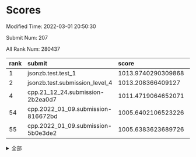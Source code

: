 # Scores

Modified Time: 2022-03-01 20:50:30

Submit Num: 207

All Rank Num: 280437

| rank |               submit               |       score        |       sigma        | pk_num |
| :--- | :--------------------------------- | :----------------- | :----------------- | :----- |
| 1    | jsonzb.test.test_1                 | 1013.9740290309868 | 0.7936460911314961 | 5418   |
| 2    | jsonzb.test.submission_level_4     | 1013.208366409127  | 0.8142022039372552 | 5415   |
| 4    | cpp.21_12_24.submission-2b2ea0d7   | 1011.4719064652071 | 0.7669712215937184 | 5418   |
| 54   | cpp.2022_01_09.submission-816672bd | 1005.6402106523226 | 0.724014900113352  | 5418   |
| 55   | cpp.2022_01_09.submission-5b0e3de2 | 1005.6383623689726 | 0.715207785746407  | 5420   |


<details>
<summary>全部</summary>

| rank |                 submit                 |       score        |       sigma        | pk_num |
| :--- | :------------------------------------- | :----------------- | :----------------- | :----- |
| 1    | jsonzb.test.test_1                     | 1013.9740290309868 | 0.7936460911314961 | 5418   |
| 2    | jsonzb.test.submission_level_4         | 1013.208366409127  | 0.8142022039372552 | 5415   |
| 3    | gobigger.level_3.submission_level_3_10 | 1012.1720752962499 | 0.7967790157044076 | 5422   |
| 4    | cpp.21_12_24.submission-2b2ea0d7       | 1011.4719064652071 | 0.7669712215937184 | 5418   |
| 5    | gobigger.level_3.submission_level_3_24 | 1011.2578541947855 | 0.7662041470257311 | 5421   |
| 6    | gobigger.level_3.submission_level_3_49 | 1011.2458672812692 | 0.7724979918971921 | 5425   |
| 7    | gobigger.level_3.submission_level_3_15 | 1011.1805385280446 | 0.759906278201582  | 5421   |
| 8    | gobigger.level_3.submission_level_3_5  | 1011.170438039763  | 0.7604937496354862 | 5421   |
| 9    | gobigger.level_3.submission_level_3_13 | 1011.0907402449285 | 0.7767651619859981 | 5422   |
| 10   | gobigger.level_3.submission_level_3_16 | 1011.0447180491241 | 0.7527206383971401 | 5418   |
| 11   | gobigger.level_3.submission_level_3_38 | 1011.036414740456  | 0.805234631185478  | 5422   |
| 12   | gobigger.level_3.submission_level_3_7  | 1010.9859241191431 | 0.7532815605872119 | 5420   |
| 13   | gobigger.level_3.submission_level_3_25 | 1010.9526359853267 | 0.7684832652480171 | 5419   |
| 14   | gobigger.level_3.submission_level_3_33 | 1010.9182589779332 | 0.769037711764232  | 5419   |
| 15   | gobigger.level_3.submission_level_3_1  | 1010.7580067628057 | 0.765406519080169  | 5416   |
| 16   | gobigger.level_3.submission_level_3_34 | 1010.6705887670121 | 0.7548874990585854 | 5418   |
| 17   | gobigger.level_3.submission_level_3_35 | 1010.6512850729324 | 0.7651585996049941 | 5420   |
| 18   | gobigger.level_3.submission_level_3_2  | 1010.642805472209  | 0.7784184518483607 | 5419   |
| 19   | gobigger.level_3.submission_level_3_42 | 1010.5237515202755 | 0.7865313359557592 | 5425   |
| 20   | gobigger.level_3.submission_level_3_27 | 1010.4547336580912 | 0.7458855548513541 | 5418   |
| 21   | gobigger.level_3.submission_level_3_28 | 1010.331806554613  | 0.7652023958555288 | 5414   |
| 22   | gobigger.level_3.submission_level_3_41 | 1010.3144296305059 | 0.7760446270821133 | 5418   |
| 23   | gobigger.level_3.submission_level_3_23 | 1010.3060017476904 | 0.7495716115785099 | 5417   |
| 24   | gobigger.level_3.submission_level_3_44 | 1010.2555921060228 | 0.7873744498853392 | 5419   |
| 25   | gobigger.level_3.submission_level_3_8  | 1010.1942267224017 | 0.7711418997767104 | 5421   |
| 26   | gobigger.level_3.submission_level_3_40 | 1010.1586528192987 | 0.7480948297401778 | 5418   |
| 27   | gobigger.level_3.submission_level_3_21 | 1010.082922442838  | 0.7681256832083586 | 5418   |
| 28   | gobigger.level_3.submission_level_3_37 | 1010.0593889211658 | 0.7464637538668789 | 5419   |
| 29   | gobigger.level_3.submission_level_3_31 | 1010.0547627112228 | 0.7414522990762075 | 5419   |
| 30   | gobigger.level_3.submission_level_3_36 | 1010.0330899891466 | 0.7469447171966074 | 5420   |
| 31   | gobigger.level_3.submission_level_3_43 | 1010.0084277414647 | 0.7912556265827234 | 5418   |
| 32   | gobigger.level_3.submission_level_3_45 | 1009.8843253738928 | 0.7432808036106501 | 5417   |
| 33   | gobigger.level_3.submission_level_3_22 | 1009.7184290361319 | 0.7638041201162702 | 5417   |
| 34   | gobigger.level_3.submission_level_3_20 | 1009.6986847440735 | 0.7420730782855454 | 5419   |
| 35   | gobigger.level_3.submission_level_3_12 | 1009.623015564883  | 0.7565716093472205 | 5418   |
| 36   | gobigger.level_3.submission_level_3_47 | 1009.5097359118126 | 0.7326664619043982 | 5417   |
| 37   | gobigger.level_3.submission_level_3_32 | 1009.4047608228298 | 0.7687120461363908 | 5414   |
| 38   | gobigger.level_3.submission_level_3_4  | 1009.3781842160807 | 0.7580379968265123 | 5423   |
| 39   | gobigger.level_3.submission_level_3_9  | 1009.3662297399945 | 0.7674608931474077 | 5421   |
| 40   | gobigger.level_3.submission_level_3_3  | 1009.3185712999544 | 0.7527779544353635 | 5420   |
| 41   | gobigger.level_3.submission_level_3_14 | 1009.3071381543422 | 0.7615054779343899 | 5420   |
| 42   | gobigger.level_3.submission_level_3_30 | 1009.238764440781  | 0.7412386958086432 | 5419   |
| 43   | gobigger.level_3.submission_level_3_46 | 1009.1818357106487 | 0.735285049092789  | 5422   |
| 44   | gobigger.level_3.submission_level_3_17 | 1009.1749871570821 | 0.7425158096368698 | 5416   |
| 45   | gobigger.level_3.submission_level_3_48 | 1009.1592733993608 | 0.7688376152814251 | 5420   |
| 46   | gobigger.level_3.submission_level_3_0  | 1009.1374293726659 | 0.7507651792709118 | 5421   |
| 47   | gobigger.level_3.submission_level_3_26 | 1009.1123687427219 | 0.7489710119224636 | 5413   |
| 48   | gobigger.level_3.submission_level_3_39 | 1009.0752911844598 | 0.7509648166382448 | 5423   |
| 49   | gobigger.level_3.submission_level_3_19 | 1008.9658555339298 | 0.7540242946624273 | 5414   |
| 50   | gobigger.level_3.submission_level_3_29 | 1008.9650319089277 | 0.7520041508702283 | 5426   |
| 51   | gobigger.level_3.submission_level_3_18 | 1008.9076709845931 | 0.7574131827396279 | 5415   |
| 52   | gobigger.level_3.submission_level_3_11 | 1008.5074473294576 | 0.7239264834365564 | 5419   |
| 53   | gobigger.level_3.submission_level_3_6  | 1007.9919522865363 | 0.771609225684784  | 5420   |
| 54   | cpp.2022_01_09.submission-816672bd     | 1005.6402106523226 | 0.724014900113352  | 5418   |
| 55   | cpp.2022_01_09.submission-5b0e3de2     | 1005.6383623689726 | 0.715207785746407  | 5420   |
| 56   | gobigger.level_1.submission_level_1_14 | 1005.2167745242726 | 0.7249241949794809 | 5420   |
| 57   | gobigger.level_1.submission_level_1_49 | 1004.8833836224344 | 0.7116138094966667 | 5420   |
| 58   | gobigger.level_1.submission_level_1_30 | 1004.8758002852857 | 0.7204153691212978 | 5414   |
| 59   | gobigger.level_1.submission_level_1_13 | 1004.6682615222871 | 0.7090775962656023 | 5418   |
| 60   | gobigger.level_1.submission_level_1_37 | 1004.5234436404106 | 0.7121511279183997 | 5419   |
| 61   | gobigger.level_1.submission_level_1_11 | 1004.5119442616857 | 0.724600016163657  | 5421   |
| 62   | gobigger.level_1.submission_level_1_43 | 1004.4527972405068 | 0.7221766644643411 | 5418   |
| 63   | gobigger.level_1.submission_level_1_1  | 1004.4049593126001 | 0.7127589987364479 | 5423   |
| 64   | gobigger.level_1.submission_level_1_10 | 1004.2853802523374 | 0.7206967436733955 | 5420   |
| 65   | gobigger.level_1.submission_level_1_46 | 1004.2134733364343 | 0.7164676457407998 | 5415   |
| 66   | gobigger.level_1.submission_level_1_36 | 1004.1637879094753 | 0.7326549148233696 | 5422   |
| 67   | gobigger.level_1.submission_level_1_4  | 1004.0758480571851 | 0.7078264913564782 | 5427   |
| 68   | gobigger.level_1.submission_level_1_8  | 1004.0701680541029 | 0.7348667048260356 | 5420   |
| 69   | gobigger.level_1.submission_level_1_17 | 1003.9835820399113 | 0.7178988313777225 | 5417   |
| 70   | gobigger.level_1.submission_level_1_24 | 1003.9731678445551 | 0.7046304881215546 | 5423   |
| 71   | gobigger.level_1.submission_level_1_47 | 1003.8719275031141 | 0.7129402869576654 | 5421   |
| 72   | gobigger.level_1.submission_level_1_26 | 1003.8668681475815 | 0.7132552463313165 | 5421   |
| 73   | gobigger.level_1.submission_level_1_21 | 1003.8039625339167 | 0.7168473290606562 | 5423   |
| 74   | gobigger.level_1.submission_level_1_48 | 1003.7846178402965 | 0.7214417519814214 | 5423   |
| 75   | gobigger.level_1.submission_level_1_16 | 1003.5392090433886 | 0.7216532527309559 | 5420   |
| 76   | gobigger.level_1.submission_level_1_5  | 1003.5337074193468 | 0.7246235094884838 | 5419   |
| 77   | gobigger.level_1.submission_level_1_38 | 1003.511322204787  | 0.7263326169880925 | 5421   |
| 78   | gobigger.level_1.submission_level_1_44 | 1003.4859427697828 | 0.7206518899165733 | 5423   |
| 79   | gobigger.level_1.submission_level_1_12 | 1003.4776480092712 | 0.7197633933982582 | 5429   |
| 80   | gobigger.level_1.submission_level_1_45 | 1003.3645820952373 | 0.7168930122263356 | 5419   |
| 81   | gobigger.level_1.submission_level_1_20 | 1003.3609550583059 | 0.7197556452690879 | 5423   |
| 82   | gobigger.level_1.submission_level_1_29 | 1003.3034537613711 | 0.7254059765177623 | 5423   |
| 83   | gobigger.level_1.submission_level_1_33 | 1003.2450348200114 | 0.7113270519795787 | 5414   |
| 84   | gobigger.level_1.submission_level_1_27 | 1003.2105522574706 | 0.7156154550184312 | 5415   |
| 85   | gobigger.level_1.submission_level_1_19 | 1003.2074691956176 | 0.7212898840881723 | 5416   |
| 86   | gobigger.level_1.submission_level_1_18 | 1003.0766038702598 | 0.7093087882034668 | 5415   |
| 87   | gobigger.level_1.submission_level_1_7  | 1003.0227882442334 | 0.7220163549658442 | 5420   |
| 88   | gobigger.level_1.submission_level_1_15 | 1003.013913963252  | 0.7204110565499212 | 5421   |
| 89   | gobigger.level_1.submission_level_1_32 | 1002.9585640497069 | 0.7321994031635332 | 5421   |
| 90   | gobigger.level_1.submission_level_1_34 | 1002.9460016597337 | 0.7136268176374573 | 5416   |
| 91   | gobigger.level_1.submission_level_1_9  | 1002.9395051916963 | 0.7168692088736016 | 5419   |
| 92   | gobigger.level_1.submission_level_1_25 | 1002.9343010782113 | 0.7218517357028797 | 5420   |
| 93   | gobigger.level_1.submission_level_1_28 | 1002.591194097125  | 0.7212460672526945 | 5419   |
| 94   | gobigger.level_1.submission_level_1_3  | 1002.5638251264844 | 0.7161099996129526 | 5419   |
| 95   | gobigger.level_1.submission_level_1_39 | 1002.4804910512556 | 0.7202053011773879 | 5417   |
| 96   | gobigger.level_1.submission_level_1_42 | 1002.4743677282256 | 0.7237054154384046 | 5417   |
| 97   | gobigger.level_1.submission_level_1_23 | 1002.4169469456316 | 0.7251408082811226 | 5421   |
| 98   | gobigger.level_1.submission_level_1_41 | 1002.3682790538664 | 0.7199360377533434 | 5416   |
| 99   | gobigger.level_1.submission_level_1_35 | 1002.3023939345501 | 0.7274819419133781 | 5419   |
| 100  | gobigger.level_1.submission_level_1_0  | 1002.2745297068085 | 0.7188693311984607 | 5425   |
| 101  | gobigger.level_1.submission_level_1_6  | 1002.2510142442607 | 0.7058734624434778 | 5418   |
| 102  | gobigger.level_1.submission_level_1_31 | 1002.2460820054667 | 0.7116002488042833 | 5415   |
| 103  | gobigger.level_1.submission_level_1_40 | 1002.1681174892228 | 0.7223326453913975 | 5421   |
| 104  | gobigger.level_1.submission_level_1_22 | 1002.1484277451779 | 0.7188380321542307 | 5415   |
| 105  | gobigger.level_1.submission_level_1_2  | 1001.7685506405135 | 0.7126252084992262 | 5421   |
| 106  | gobigger.random.submission_random_12   | 997.1988687509679  | 0.7119788851545911 | 5421   |
| 107  | gobigger.random.submission_random_24   | 996.9960388340762  | 0.713366358052037  | 5418   |
| 108  | gobigger.random.submission_random_37   | 996.848885422007   | 0.7046654199565713 | 5417   |
| 109  | gobigger.random.submission_random_39   | 996.8011937856907  | 0.7011707505645431 | 5416   |
| 110  | gobigger.random.submission_random_19   | 996.7827095750628  | 0.7103993214278174 | 5423   |
| 111  | gobigger.random.submission_random_41   | 996.7668751440181  | 0.710872115892769  | 5417   |
| 112  | gobigger.random.submission_random_1    | 996.5410149633499  | 0.7152512987598607 | 5418   |
| 113  | gobigger.random.submission_random_28   | 996.4935566823688  | 0.7242684459327159 | 5418   |
| 114  | gobigger.random.submission_random_29   | 996.4682664782595  | 0.7007958608975194 | 5420   |
| 115  | gobigger.random.submission_random_48   | 996.4442186667981  | 0.7058947059976016 | 5416   |
| 116  | gobigger.random.submission_random_40   | 996.3799123672588  | 0.7073159172102975 | 5418   |
| 117  | gobigger.random.submission_random_18   | 996.282831873641   | 0.7196843387843102 | 5415   |
| 118  | gobigger.random.submission_random_10   | 996.2678801609461  | 0.718164905018056  | 5420   |
| 119  | gobigger.random.submission_random_11   | 996.2230875622402  | 0.7161939140714356 | 5417   |
| 120  | gobigger.random.submission_random_44   | 996.2199158115121  | 0.7065221605966131 | 5423   |
| 121  | gobigger.random.submission_random_42   | 996.2084476609575  | 0.7086260072419244 | 5416   |
| 122  | gobigger.random.submission_random_38   | 996.1938428589764  | 0.7228194443868718 | 5419   |
| 123  | gobigger.random.submission_random_47   | 996.1745595427592  | 0.7271988951448829 | 5421   |
| 124  | gobigger.random.submission_random_13   | 996.1052126866751  | 0.7088606764451817 | 5426   |
| 125  | gobigger.random.submission_random_5    | 996.09783592203    | 0.7105352882462499 | 5418   |
| 126  | gobigger.random.submission_random_9    | 996.080968364181   | 0.7160225955977461 | 5423   |
| 127  | gobigger.random.submission_random_26   | 995.9385230849618  | 0.7165018149984117 | 5421   |
| 128  | gobigger.random.submission_random_23   | 995.9364993093689  | 0.7285993188660819 | 5416   |
| 129  | gobigger.random.submission_random_43   | 995.9322545434518  | 0.7086316750605204 | 5419   |
| 130  | gobigger.random.submission_random_25   | 995.9317985273551  | 0.7041076322349828 | 5425   |
| 131  | gobigger.random.submission_random_27   | 995.9036444675331  | 0.6990534185481858 | 5418   |
| 132  | gobigger.random.submission_random_8    | 995.852265398006   | 0.7162720310684519 | 5419   |
| 133  | gobigger.random.submission_random_49   | 995.8461071608605  | 0.7129695793340881 | 5417   |
| 134  | gobigger.random.submission_random_34   | 995.835653668032   | 0.7103367875357555 | 5417   |
| 135  | gobigger.random.submission_random_15   | 995.7174852181146  | 0.7165818970417335 | 5423   |
| 136  | gobigger.random.submission_random_4    | 995.7172976600984  | 0.7108217579488835 | 5417   |
| 137  | gobigger.random.submission_random_6    | 995.6868632369068  | 0.7191782993162347 | 5420   |
| 138  | gobigger.random.submission_random_35   | 995.6081407933117  | 0.715095255555268  | 5418   |
| 139  | gobigger.random.submission_random_31   | 995.6040163158809  | 0.7142814458162822 | 5415   |
| 140  | gobigger.random.submission_random_16   | 995.550039866975   | 0.7020460921772471 | 5418   |
| 141  | gobigger.random.submission_random_20   | 995.539094978854   | 0.7161675802393812 | 5420   |
| 142  | gobigger.random.submission_random_45   | 995.4888059894059  | 0.7137018236420614 | 5420   |
| 143  | gobigger.random.submission_random_14   | 995.4628824241643  | 0.7200594775094875 | 5417   |
| 144  | gobigger.random.submission_random_21   | 995.4202019140645  | 0.7160194120623568 | 5417   |
| 145  | gobigger.random.submission_random_22   | 995.3024730767105  | 0.7139047191602328 | 5416   |
| 146  | gobigger.random.submission_random_7    | 995.2927717712457  | 0.7304635355235543 | 5415   |
| 147  | gobigger.random.submission_random_36   | 995.238430361624   | 0.7051020618189701 | 5424   |
| 148  | gobigger.random.submission_random_32   | 995.1075534554411  | 0.7130361776320217 | 5420   |
| 149  | gobigger.random.submission_random_30   | 995.0965553499303  | 0.7181210645909292 | 5420   |
| 150  | gobigger.random.submission_random_0    | 995.0716549046704  | 0.7159296674096788 | 5416   |
| 151  | gobigger.random.submission_random_33   | 994.9748138075665  | 0.7187587869062779 | 5419   |
| 152  | gobigger.random.submission_random_17   | 994.9654864564848  | 0.7045264763755649 | 5418   |
| 153  | gobigger.random.submission_random_3    | 994.7198292422921  | 0.7038720010910363 | 5424   |
| 154  | gobigger.random.submission_random_46   | 994.7020391401732  | 0.7227068431625564 | 5423   |
| 155  | gobigger.random.submission_random_2    | 994.590002528907   | 0.7314532801202391 | 5413   |
| 156  | gobigger.level_2.submission_level_2_20 | 993.6566087768073  | 0.7292488294480868 | 5415   |
| 157  | gobigger.level_2.submission_level_2_25 | 993.5424335114814  | 0.7310901997723894 | 5417   |
| 158  | gobigger.level_2.submission_level_2_31 | 993.4750410834139  | 0.7422514204749686 | 5424   |
| 159  | gobigger.level_2.submission_level_2_7  | 993.4540739825466  | 0.7308417446270846 | 5420   |
| 160  | gobigger.level_2.submission_level_2_22 | 993.4047284208887  | 0.7227444612158956 | 5419   |
| 161  | gobigger.level_2.submission_level_2_10 | 993.3505419924534  | 0.7262043810332534 | 5417   |
| 162  | gobigger.level_2.submission_level_2_19 | 993.3407938519313  | 0.7537324129563933 | 5427   |
| 163  | gobigger.level_2.submission_level_2_16 | 993.1154510983681  | 0.7291355110407738 | 5411   |
| 164  | gobigger.level_2.submission_level_2_48 | 993.0975331126583  | 0.7364143126565658 | 5415   |
| 165  | gobigger.level_2.submission_level_2_3  | 993.0504523437969  | 0.7394518396791288 | 5422   |
| 166  | gobigger.level_2.submission_level_2_21 | 992.9445885360183  | 0.7435869475142131 | 5418   |
| 167  | gobigger.level_2.submission_level_2_27 | 992.8838851094229  | 0.7419770490271224 | 5416   |
| 168  | gobigger.level_2.submission_level_2_44 | 992.7693933797184  | 0.7395229307857778 | 5421   |
| 169  | gobigger.level_2.submission_level_2_14 | 992.7321402731295  | 0.7540222512985186 | 5419   |
| 170  | gobigger.level_2.submission_level_2_33 | 992.6162145120845  | 0.7611589228426833 | 5416   |
| 171  | gobigger.level_2.submission_level_2_2  | 992.593916569991   | 0.7658613136413785 | 5416   |
| 172  | gobigger.level_2.submission_level_2_40 | 992.515038494597   | 0.7247725361023202 | 5416   |
| 173  | gobigger.level_2.submission_level_2_9  | 992.4960905760177  | 0.740751556366278  | 5421   |
| 174  | gobigger.level_2.submission_level_2_8  | 992.4647615657071  | 0.7463231011907658 | 5414   |
| 175  | gobigger.level_2.submission_level_2_28 | 992.4283403272278  | 0.7317468805075062 | 5417   |
| 176  | gobigger.level_2.submission_level_2_5  | 992.4047790338819  | 0.7397002121281909 | 5419   |
| 177  | gobigger.level_2.submission_level_2_12 | 992.4008519596192  | 0.7650234446605254 | 5422   |
| 178  | gobigger.level_2.submission_level_2_41 | 992.2899152002379  | 0.7582950074973991 | 5421   |
| 179  | gobigger.level_2.submission_level_2_6  | 992.2738686557452  | 0.767249703225607  | 5414   |
| 180  | gobigger.level_2.submission_level_2_11 | 992.0842632650277  | 0.7333924769845289 | 5416   |
| 181  | gobigger.level_2.submission_level_2_23 | 992.0746991637876  | 0.753411369028001  | 5422   |
| 182  | gobigger.level_2.submission_level_2_18 | 992.0729301045894  | 0.755379834716762  | 5420   |
| 183  | gobigger.level_2.submission_level_2_32 | 992.0452744100129  | 0.7543813479004422 | 5424   |
| 184  | gobigger.level_2.submission_level_2_15 | 992.0047455852517  | 0.7504428313941771 | 5413   |
| 185  | gobigger.level_2.submission_level_2_42 | 992.0016056551816  | 0.748448283689083  | 5422   |
| 186  | gobigger.level_2.submission_level_2_49 | 991.9115775087919  | 0.7539662614350132 | 5417   |
| 187  | gobigger.level_2.submission_level_2_30 | 991.8180372025199  | 0.7518557393838659 | 5421   |
| 188  | gobigger.level_2.submission_level_2_0  | 991.5941014914548  | 0.7497330898048559 | 5413   |
| 189  | gobigger.level_2.submission_level_2_46 | 991.4611360499063  | 0.7474848259009907 | 5416   |
| 190  | gobigger.level_2.submission_level_2_38 | 991.3664210772266  | 0.7575393134774916 | 5420   |
| 191  | gobigger.level_2.submission_level_2_24 | 991.3545657415486  | 0.7445009726638466 | 5421   |
| 192  | gobigger.level_2.submission_level_2_17 | 991.1608646043433  | 0.7467091320708995 | 5418   |
| 193  | gobigger.level_2.submission_level_2_35 | 991.0190382790552  | 0.7653458113020497 | 5420   |
| 194  | gobigger.level_2.submission_level_2_29 | 990.9997710856165  | 0.7533127465726774 | 5420   |
| 195  | gobigger.level_2.submission_level_2_37 | 990.9479517377945  | 0.7803377497726971 | 5418   |
| 196  | gobigger.level_2.submission_level_2_36 | 990.8176599814119  | 0.7404937670255635 | 5420   |
| 197  | gobigger.level_2.submission_level_2_4  | 990.7374512190086  | 0.7694268793720024 | 5420   |
| 198  | gobigger.level_2.submission_level_2_47 | 990.6769542677439  | 0.7670316636453022 | 5423   |
| 199  | gobigger.level_2.submission_level_2_43 | 990.3738647957562  | 0.7440327796493261 | 5420   |
| 200  | gobigger.level_2.submission_level_2_26 | 990.3682115618088  | 0.7736801459056768 | 5422   |
| 201  | gobigger.level_2.submission_level_2_39 | 990.2869997390005  | 0.7810481372330338 | 5420   |
| 202  | gobigger.level_2.submission_level_2_1  | 990.2811690978793  | 0.7635495884944257 | 5415   |
| 203  | gobigger.level_2.submission_level_2_34 | 990.1128084147923  | 0.7783059634301309 | 5418   |
| 204  | gobigger.level_2.submission_level_2_45 | 989.9652519142529  | 0.7690439525415736 | 5423   |
| 205  | gobigger.level_2.submission_level_2_13 | 988.8006807703262  | 0.7831794980891348 | 5417   |
| 206  | gobigger.none.submission_none_0        | 978.2784291665628  | 1.2931944173107344 | 5422   |
| 207  | gobigger.none.submission_none_1        | 976.8834239321076  | 1.4702116907828349 | 5416   |

</details>